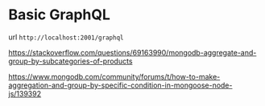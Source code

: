 # Basic GraphQL

url `http://localhost:2001/graphql`

https://stackoverflow.com/questions/69163990/mongodb-aggregate-and-group-by-subcategories-of-products

https://www.mongodb.com/community/forums/t/how-to-make-aggregation-and-group-by-specific-condition-in-mongoose-node-js/139392
